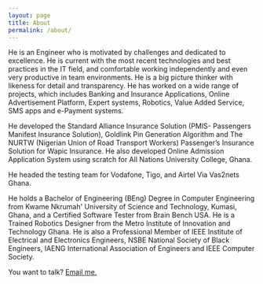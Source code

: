 ```yaml
---
layout: page
title: About 
permalink: /about/
---
```


He is an Engineer who is motivated by challenges and dedicated to excellence. He is current with the most recent technologies and best practices in the IT field, and comfortable working independently and even very productive in team environments. He is a big picture thinker with likeness for detail and transparency.
He has worked on a wide range of projects, which includes Banking and Insurance Applications, Online Advertisement Platform, Expert systems, Robotics, Value Added Service, SMS apps and e-Payment systems.

He developed the Standard Alliance Insurance Solution (PMIS- Passengers Manifest Insurance Solution), Goldlink Pin Generation Algorithm and The NURTW (Nigerian Union of Road Transport Workers) Passenger’s Insurance Solution for Wapic Insurance. He also developed Online Admission Application System using scratch for All Nations University College, Ghana.

He headed the testing team for Vodafone, Tigo, and Airtel Via Vas2nets Ghana. 

He holds a Bachelor of Engineering (BEng) Degree in Computer Engineering from Kwame Nkrumah' University of Science and Technology, Kumasi, Ghana, and a Certified Software Tester from Brain Bench USA. He is a Trained Robotics Designer from the Metro Institute of Innovation and Technology Ghana. He is also a Professional Member of IEEE Institute of Electrical and Electronics Engineers, NSBE National Society of Black Engineers, IAENG International Association of Engineers and IEEE Computer Society.


You want to talk? [Email me.](mailto:nnamsoanthony@gmail.com)